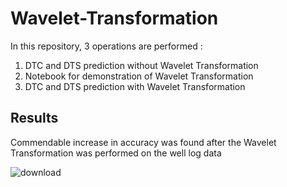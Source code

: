 # Wavelet-Transformation

In this repository, 3 operations are performed :
1) DTC and DTS prediction without Wavelet Transformation
2) Notebook for demonstration of Wavelet Transformation
3) DTC and DTS prediction with Wavelet Transformation

## Results

Commendable increase in accuracy was found after the Wavelet Transformation was performed on the well log data


![download](https://user-images.githubusercontent.com/65214856/143050753-8fbd75f8-dce0-42d4-adef-f3484e37659a.png)
